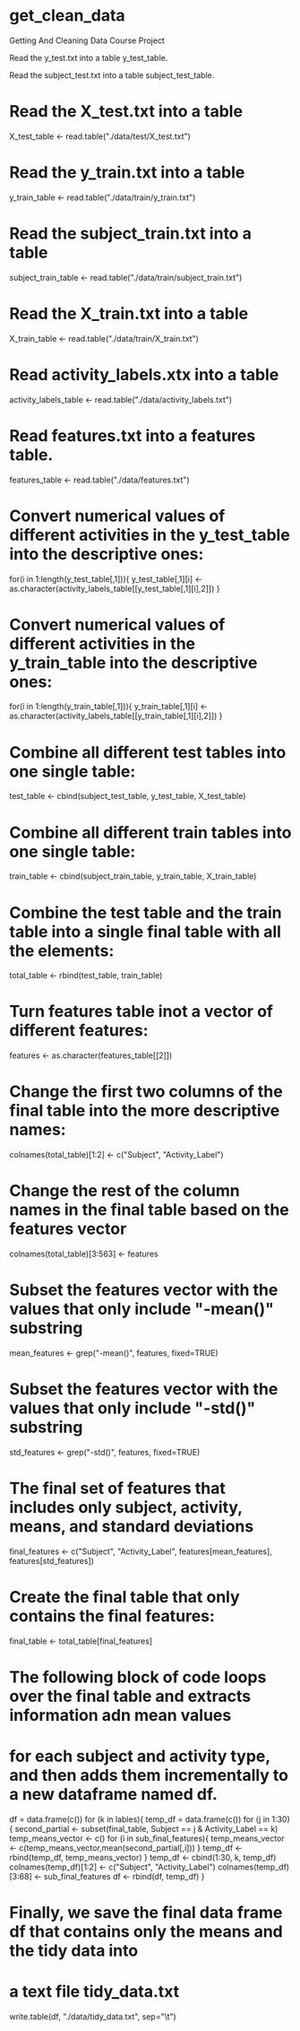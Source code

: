 get_clean_data
==============

Getting And Cleaning Data Course Project


Read the y_test.txt into a table y_test_table.

Read the subject_test.txt into a table subject_test_table.


# Read the X_test.txt into a table

X_test_table <- read.table("./data/test/X_test.txt")

# Read the y_train.txt into a table

y_train_table <- read.table("./data/train/y_train.txt")

# Read the subject_train.txt into a table

subject_train_table <- read.table("./data/train/subject_train.txt")

# Read the X_train.txt into a table

X_train_table <- read.table("./data/train/X_train.txt")

# Read activity_labels.xtx into a table

activity_labels_table <- read.table("./data/activity_labels.txt")

# Read features.txt into a features table.

features_table <- read.table("./data/features.txt")

# Convert numerical values of different activities in the y_test_table into the descriptive ones:

for(i in 1:length(y_test_table[,1])){
        y_test_table[,1][i] <- as.character(activity_labels_table[[y_test_table[,1][i],2]])
}

# Convert numerical values of different activities in the y_train_table into the descriptive ones:

for(i in 1:length(y_train_table[,1])){
        y_train_table[,1][i] <- as.character(activity_labels_table[[y_train_table[,1][i],2]])
}

# Combine all different test tables into one single table:

test_table <- cbind(subject_test_table, y_test_table, X_test_table)

# Combine all different train tables into one single table:

train_table <- cbind(subject_train_table, y_train_table, X_train_table)

# Combine the test table and the train table into a single final table with all the elements:

total_table <- rbind(test_table, train_table)

# Turn features table inot a vector of different features:

features <- as.character(features_table[[2]])

# Change the first two columns of the final table into the more descriptive names:

colnames(total_table)[1:2] <- c("Subject", "Activity_Label")

# Change the rest of the column names in the final table based on the features vector

colnames(total_table)[3:563] <- features

# Subset the features vector with the values that only include "-mean()" substring

mean_features <- grep("-mean()", features, fixed=TRUE)

# Subset the features vector with the values that only include "-std()" substring

std_features <- grep("-std()", features, fixed=TRUE)

# The final set of features that includes only subject, activity, means, and standard deviations

final_features <- c("Subject", "Activity_Label", features[mean_features], features[std_features])

# Create the final table that only contains the final features:

final_table <- total_table[final_features]

# The following block of code loops over the final table and extracts information adn mean values 
# for each subject and activity type, and then adds them incrementally to a new dataframe named df.


df = data.frame(c())
for (k in lables){
        temp_df = data.frame(c())
        for (j in 1:30){
                second_partial <- subset(final_table, Subject == j & Activity_Label == k)
                temp_means_vector <- c()
                for (i in sub_final_features){
                        temp_means_vector <- c(temp_means_vector,mean(second_partial[,i]))
                }
                temp_df <- rbind(temp_df, temp_means_vector)
        }
        temp_df <- cbind(1:30, k, temp_df)
        colnames(temp_df)[1:2] <- c("Subject", "Activity_Label")
        colnames(temp_df)[3:68] <- sub_final_features
        df <- rbind(df, temp_df)
}

# Finally, we save the final data frame df that contains only the means and the tidy data into 
# a text file tidy_data.txt

write.table(df, "./data/tidy_data.txt", sep="\t")
